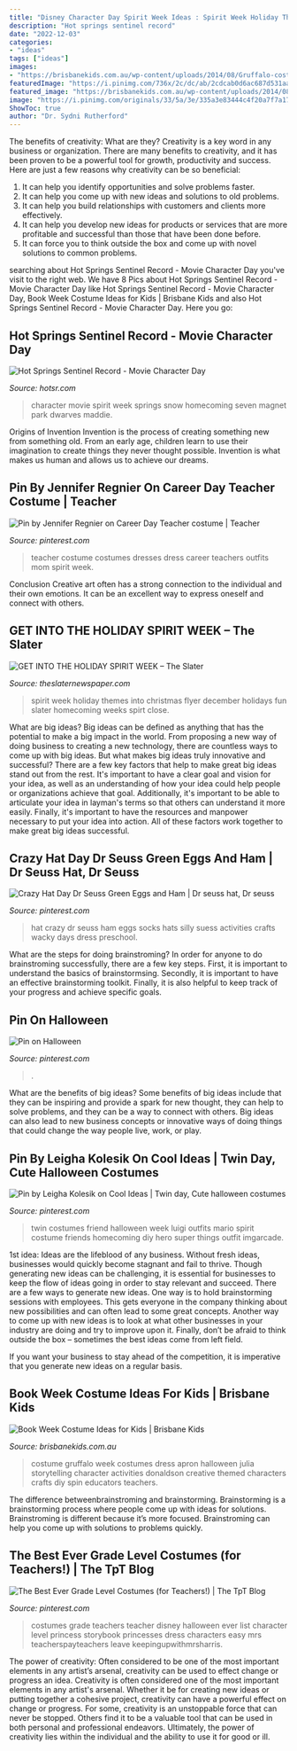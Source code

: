 ```yaml
---
title: "Disney Character Day Spirit Week Ideas : Spirit Week Holiday Themes Into Christmas Flyer December Holidays Fun Slater Homecoming Weeks Spirt Close"
description: "Hot springs sentinel record"
date: "2022-12-03"
categories:
- "ideas"
tags: ["ideas"]
images:
- "https://brisbanekids.com.au/wp-content/uploads/2014/08/Gruffalo-costume.jpg"
featuredImage: "https://i.pinimg.com/736x/2c/dc/ab/2cdcab0d6ac687d531aa58bebdb97d64--best-friend-things-best-friends.jpg"
featured_image: "https://brisbanekids.com.au/wp-content/uploads/2014/08/Gruffalo-costume.jpg"
image: "https://i.pinimg.com/originals/33/5a/3e/335a3e83444c4f20a7f7a175625853eb.jpg"
ShowToc: true
author: "Dr. Sydni Rutherford"
---
```



The benefits of creativity: What are they?
Creativity is a key word in any business or organization. There are many benefits to creativity, and it has been proven to be a powerful tool for growth, productivity and success. Here are just a few reasons why creativity can be so beneficial: 
1. It can help you identify opportunities and solve problems faster.
2. It can help you come up with new ideas and solutions to old problems.
3. It can help you build relationships with customers and clients more effectively. 
4. It can help you develop new ideas for products or services that are more profitable and successful than those that have been done before. 
5. It can force you to think outside the box and come up with novel solutions to common problems.

	

		
searching about Hot Springs Sentinel Record - Movie Character Day you've visit to the right web. We have 8 Pics about Hot Springs Sentinel Record - Movie Character Day like Hot Springs Sentinel Record - Movie Character Day, Book Week Costume Ideas for Kids | Brisbane Kids and also Hot Springs Sentinel Record - Movie Character Day. Here you go:
		
    
## Hot Springs Sentinel Record - Movie Character Day

<img loading=lazy src="http://media.arkansasonline.com/img/photos/2016/11/06/79115188_HS-Movie-Character-11-6-16.jpg" onerror="this.onerror=null;this.src='https://tse2.mm.bing.net/th?id=OIP.ovH3ET-Keu2_lOdxoJgQyQHaEC&amp;pid=15.1';" alt="Hot Springs Sentinel Record - Movie Character Day">

_Source: hotsr.com_

>character movie spirit week springs snow homecoming seven magnet park dwarves maddie. 

	

Origins of Invention
Invention is the process of creating something new from something old. From an early age, children learn to use their imagination to create things they never thought possible. Invention is what makes us human and allows us to achieve our dreams.

    
## Pin By Jennifer Regnier On Career Day Teacher Costume | Teacher

<img loading=lazy src="https://i.pinimg.com/originals/33/5a/3e/335a3e83444c4f20a7f7a175625853eb.jpg" onerror="this.onerror=null;this.src='https://tse4.mm.bing.net/th?id=OIP.gS6OQQaehrVA58c7ZbqwKAHaHa&amp;pid=15.1';" alt="Pin by Jennifer Regnier on Career Day Teacher costume | Teacher">

_Source: pinterest.com_

>teacher costume costumes dresses dress career teachers outfits mom spirit week. 

	

Conclusion
Creative art often has a strong connection to the individual and their own emotions. It can be an excellent way to express oneself and connect with others.

    
## GET INTO THE HOLIDAY SPIRIT WEEK – The Slater

<img loading=lazy src="https://theslaternewspaper.com/wp-content/uploads/2017/12/Spirit-Week-Flyer-700x900.jpeg" onerror="this.onerror=null;this.src='https://tse3.mm.bing.net/th?id=OIP.iCuIL2lQApBl72PR4YlMRQHaJh&amp;pid=15.1';" alt="GET INTO THE HOLIDAY SPIRIT WEEK – The Slater">

_Source: theslaternewspaper.com_

>spirit week holiday themes into christmas flyer december holidays fun slater homecoming weeks spirt close. 

	

What are big ideas?
Big ideas can be defined as anything that has the potential to make a big impact in the world. From proposing a new way of doing business to creating a new technology, there are countless ways to come up with big ideas. But what makes big ideas truly innovative and successful? There are a few key factors that help to make great big ideas stand out from the rest. 
It's important to have a clear goal and vision for your idea, as well as an understanding of how your idea could help people or organizations achieve that goal. Additionally, it's important to be able to articulate your idea in layman's terms so that others can understand it more easily. Finally, it's important to have the resources and manpower necessary to put your idea into action. All of these factors work together to make great big ideas successful.

    
## Crazy Hat Day Dr Seuss Green Eggs And Ham | Dr Seuss Hat, Dr Seuss

<img loading=lazy src="https://i.pinimg.com/736x/1c/70/8b/1c708b8678285e496643b5178f44c3f1.jpg" onerror="this.onerror=null;this.src='https://tse4.mm.bing.net/th?id=OIP.8FB1Y37_0d6PBU1LmS7vIwHaJ3&amp;pid=15.1';" alt="Crazy Hat Day Dr Seuss Green Eggs and Ham | Dr seuss hat, Dr seuss">

_Source: pinterest.com_

>hat crazy dr seuss ham eggs socks hats silly suess activities crafts wacky days dress preschool. 

	

What are the steps for doing brainstroming?
In order for anyone to do brainstroming successfully, there are a few key steps. First, it is important to understand the basics of brainstormsing. Secondly, it is important to have an effective brainstorming toolkit. Finally, it is also helpful to keep track of your progress and achieve specific goals.

    
## Pin On Halloween

<img loading=lazy src="https://i.pinimg.com/736x/a7/1e/ca/a71eca55b384b8a960beb293a3f84649.jpg" onerror="this.onerror=null;this.src='https://tse2.mm.bing.net/th?id=OIP.MD5ViDhhnFVtAPDm3p7tpAHaJ3&amp;pid=15.1';" alt="Pin on Halloween">

_Source: pinterest.com_

>. 

	

What are the benefits of big ideas?
Some benefits of big ideas include that they can be inspiring and provide a spark for new thought, they can help to solve problems, and they can be a way to connect with others. Big ideas can also lead to new business concepts or innovative ways of doing things that could change the way people live, work, or play.

    
## Pin By Leigha Kolesik On Cool Ideas | Twin Day, Cute Halloween Costumes

<img loading=lazy src="https://i.pinimg.com/736x/2c/dc/ab/2cdcab0d6ac687d531aa58bebdb97d64--best-friend-things-best-friends.jpg" onerror="this.onerror=null;this.src='https://tse1.mm.bing.net/th?id=OIP.Xl9dPrXq4HpYrT-vlSRPaQHaHa&amp;pid=15.1';" alt="Pin by Leigha Kolesik on Cool Ideas | Twin day, Cute halloween costumes">

_Source: pinterest.com_

>twin costumes friend halloween week luigi outfits mario spirit costume friends homecoming diy hero super things outfit imgarcade. 

	

1st idea:
Ideas are the lifeblood of any business. Without fresh ideas, businesses would quickly become stagnant and fail to thrive. Though generating new ideas can be challenging, it is essential for businesses to keep the flow of ideas going in order to stay relevant and succeed.
There are a few ways to generate new ideas. One way is to hold brainstorming sessions with employees. This gets everyone in the company thinking about new possibilities and can often lead to some great concepts. Another way to come up with new ideas is to look at what other businesses in your industry are doing and try to improve upon it. Finally, don’t be afraid to think outside the box – sometimes the best ideas come from left field.

If you want your business to stay ahead of the competition, it is imperative that you generate new ideas on a regular basis.

    
## Book Week Costume Ideas For Kids | Brisbane Kids

<img loading=lazy src="https://brisbanekids.com.au/wp-content/uploads/2014/08/Gruffalo-costume.jpg" onerror="this.onerror=null;this.src='https://tse2.mm.bing.net/th?id=OIP.cSv0pVnCjecULYxVcA7BKQAAAA&amp;pid=15.1';" alt="Book Week Costume Ideas for Kids | Brisbane Kids">

_Source: brisbanekids.com.au_

>costume gruffalo week costumes dress apron halloween julia storytelling character activities donaldson creative themed characters crafts diy spin educators teachers. 

	

The difference betweenbrainstroming and brainstorming.
Brainstorming is a brainstorming process where people come up with ideas for solutions. Brainstroming is different because it’s more focused. Brainstroming can help you come up with solutions to problems quickly.

    
## The Best Ever Grade Level Costumes (for Teachers!) | The TpT Blog

<img loading=lazy src="https://i.pinimg.com/736x/08/6f/25/086f25f3cd4be1e413eae548bec2b3c8--teacher-costumes-halloween-costumes.jpg" onerror="this.onerror=null;this.src='https://tse4.mm.bing.net/th?id=OIP.jR233L-uPEha4rznsM_YzwHaHa&amp;pid=15.1';" alt="The Best Ever Grade Level Costumes (for Teachers!) | The TpT Blog">

_Source: pinterest.com_

>costumes grade teachers teacher disney halloween ever list character level princess storybook princesses dress characters easy mrs teacherspayteachers leave keepingupwithmrsharris. 

	

The power of creativity: Often considered to be one of the most important elements in any artist’s arsenal, creativity can be used to effect change or progress an idea.
Creativity is often considered one of the most important elements in any artist's arsenal. Whether it be for creating new ideas or putting together a cohesive project, creativity can have a powerful effect on change or progress. For some, creativity is an unstoppable force that can never be stopped. Others find it to be a valuable tool that can be used in both personal and professional endeavors. Ultimately, the power of creativity lies within the individual and the ability to use it for good or ill.

